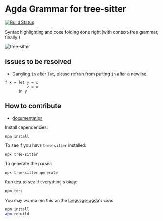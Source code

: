 # Agda Grammar for tree-sitter

[![Build Status](https://travis-ci.org/tree-sitter/tree-sitter-agda.svg?branch=master)](https://travis-ci.org/tree-sitter/tree-sitter-agda)

Syntax highlighting and code folding done right (with context-free grammar, finally!)

![tree-sitter](https://i.imgur.com/7Pfmqjv.png)

## Issues to be resolved

* Dangling `in` after `let`, please refrain from putting `in` after a newline.

```
f x = let y = x
          z = x
      in y
```

## How to contribute

* [documentation](http://tree-sitter.github.io/tree-sitter/)

Install dependencies:

```bash
npm install
```

To see if you have `tree-sitter` installed:

```bash
npx tree-sitter
```

To generate the parser:

```bash
npx tree-sitter generate
```

Run test to see if everything's okay:

```bash
npm test
```

You may wanna run this on the [language-agda](https://github.com/banacorn/language-agda)'s side:

```bash
npm install
apm rebuild
```
